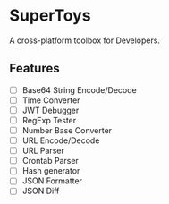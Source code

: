 # SuperToys

A cross-platform toolbox for Developers.


## Features

- [ ] Base64 String Encode/Decode
- [ ] Time Converter
- [ ] JWT Debugger
- [ ] RegExp Tester
- [ ] Number Base Converter
- [ ] URL Encode/Decode
- [ ] URL Parser
- [ ] Crontab Parser
- [ ] Hash generator
- [ ] JSON Formatter
- [ ] JSON Diff